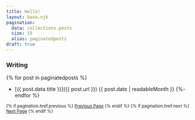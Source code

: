 ```yaml
--- 
title: Hello!
layout: base.njk
pagination:
  data: collections.posts
  size: 15
  alias: paginatedposts
draft: true
---
```

<h3>Writing</h3>

{% for post in paginatedposts %}
- [{{ post.data.title }}]({{ post.url }}) <span class="meta-text">{{ post.date | readableMonth }}</span> 
{%- endfor %}

<small>
{% if pagination.href.previous %}
  <a href="{{pagination.href.previous}}">Previous Page</a>
{% endif %}
{% if pagination.href.next %}
  <a href="{{pagination.href.next}}">Next Page</a>
{% endif %}
</small>
